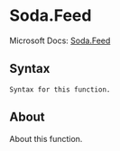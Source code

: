 ---
---

# Soda.Feed

Microsoft Docs: [Soda.Feed](https://docs.microsoft.com/en-us/powerquery-m/soda-feed)

## Syntax

```
Syntax for this function.
```

## About

About this function.

